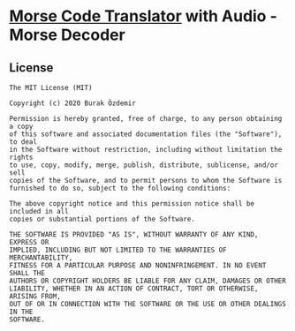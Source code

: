 # [Morse Code Translator](https://morsedecoder.com) with Audio - Morse Decoder

  [npm-version]: https://img.shields.io/npm/v/morse-decoder.svg?style=flat-square
  [npm-downloads]: https://img.shields.io/npm/dm/morse-decoder.svg?style=flat-square

  [npm]: https://www.npmjs.com/package/morse-decoder

## License

```
The MIT License (MIT)

Copyright (c) 2020 Burak Özdemir

Permission is hereby granted, free of charge, to any person obtaining a copy
of this software and associated documentation files (the "Software"), to deal
in the Software without restriction, including without limitation the rights
to use, copy, modify, merge, publish, distribute, sublicense, and/or sell
copies of the Software, and to permit persons to whom the Software is
furnished to do so, subject to the following conditions:

The above copyright notice and this permission notice shall be included in all
copies or substantial portions of the Software.

THE SOFTWARE IS PROVIDED "AS IS", WITHOUT WARRANTY OF ANY KIND, EXPRESS OR
IMPLIED, INCLUDING BUT NOT LIMITED TO THE WARRANTIES OF MERCHANTABILITY,
FITNESS FOR A PARTICULAR PURPOSE AND NONINFRINGEMENT. IN NO EVENT SHALL THE
AUTHORS OR COPYRIGHT HOLDERS BE LIABLE FOR ANY CLAIM, DAMAGES OR OTHER
LIABILITY, WHETHER IN AN ACTION OF CONTRACT, TORT OR OTHERWISE, ARISING FROM,
OUT OF OR IN CONNECTION WITH THE SOFTWARE OR THE USE OR OTHER DEALINGS IN THE
SOFTWARE.
```
